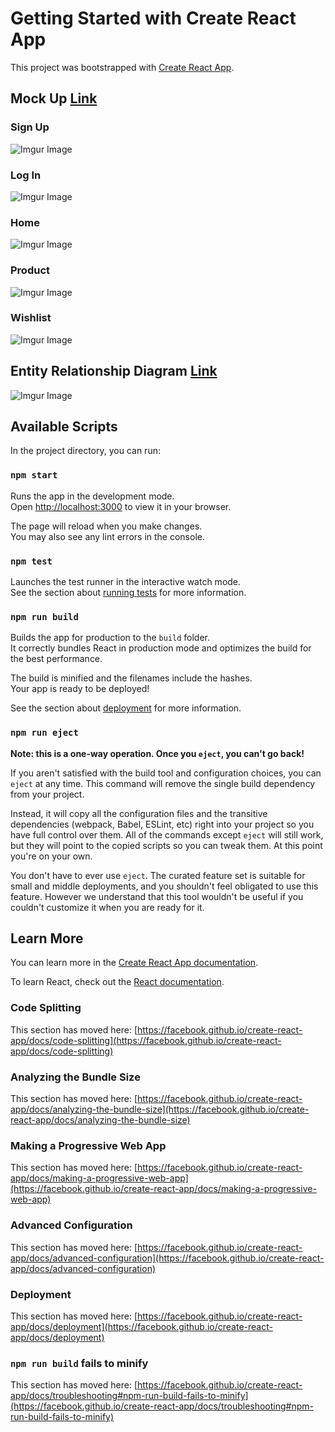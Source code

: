 # Getting Started with Create React App

This project was bootstrapped with [Create React App](https://github.com/facebook/create-react-app).

## Mock Up [Link](https://www.figma.com/design/c8RNQnISFVBa8tCPAntJKw/Mock-Up?node-id=0-1&t=98wRD35ItKSzb2Ur-1)

### Sign Up
![Imgur Image](https://i.imgur.com/VLclpVK_d.webp?maxwidth=760&fidelity=grand)
### Log In
![Imgur Image](https://i.imgur.com/OAvRbXr_d.webp?maxwidth=760&fidelity=grand)
### Home
![Imgur Image](https://i.imgur.com/Lmmbfgu_d.webp?maxwidth=760&fidelity=grand)
### Product
![Imgur Image](https://i.imgur.com/pyNvomq_d.webp?maxwidth=760&fidelity=grand)
### Wishlist
![Imgur Image](https://i.imgur.com/sfO0Hrd_d.webp?maxwidth=760&fidelity=grand)

## Entity Relationship Diagram [Link](https://www.figma.com/board/AYrjN5DgGPmliZjl76yyT1/ERD?node-id=0-1&t=vThQ86tCUnt24WzE-1)

![Imgur Image](https://i.imgur.com/f6ZGAuU_d.webp?maxwidth=760&fidelity=grand)

## Available Scripts

In the project directory, you can run:

### `npm start`

Runs the app in the development mode.\
Open [http://localhost:3000](http://localhost:3000) to view it in your browser.

The page will reload when you make changes.\
You may also see any lint errors in the console.

### `npm test`

Launches the test runner in the interactive watch mode.\
See the section about [running tests](https://facebook.github.io/create-react-app/docs/running-tests) for more information.

### `npm run build`

Builds the app for production to the `build` folder.\
It correctly bundles React in production mode and optimizes the build for the best performance.

The build is minified and the filenames include the hashes.\
Your app is ready to be deployed!

See the section about [deployment](https://facebook.github.io/create-react-app/docs/deployment) for more information.

### `npm run eject`

**Note: this is a one-way operation. Once you `eject`, you can't go back!**

If you aren't satisfied with the build tool and configuration choices, you can `eject` at any time. This command will remove the single build dependency from your project.

Instead, it will copy all the configuration files and the transitive dependencies (webpack, Babel, ESLint, etc) right into your project so you have full control over them. All of the commands except `eject` will still work, but they will point to the copied scripts so you can tweak them. At this point you're on your own.

You don't have to ever use `eject`. The curated feature set is suitable for small and middle deployments, and you shouldn't feel obligated to use this feature. However we understand that this tool wouldn't be useful if you couldn't customize it when you are ready for it.

## Learn More

You can learn more in the [Create React App documentation](https://facebook.github.io/create-react-app/docs/getting-started).

To learn React, check out the [React documentation](https://reactjs.org/).

### Code Splitting

This section has moved here: [https://facebook.github.io/create-react-app/docs/code-splitting](https://facebook.github.io/create-react-app/docs/code-splitting)

### Analyzing the Bundle Size

This section has moved here: [https://facebook.github.io/create-react-app/docs/analyzing-the-bundle-size](https://facebook.github.io/create-react-app/docs/analyzing-the-bundle-size)

### Making a Progressive Web App

This section has moved here: [https://facebook.github.io/create-react-app/docs/making-a-progressive-web-app](https://facebook.github.io/create-react-app/docs/making-a-progressive-web-app)

### Advanced Configuration

This section has moved here: [https://facebook.github.io/create-react-app/docs/advanced-configuration](https://facebook.github.io/create-react-app/docs/advanced-configuration)

### Deployment

This section has moved here: [https://facebook.github.io/create-react-app/docs/deployment](https://facebook.github.io/create-react-app/docs/deployment)

### `npm run build` fails to minify

This section has moved here: [https://facebook.github.io/create-react-app/docs/troubleshooting#npm-run-build-fails-to-minify](https://facebook.github.io/create-react-app/docs/troubleshooting#npm-run-build-fails-to-minify)
